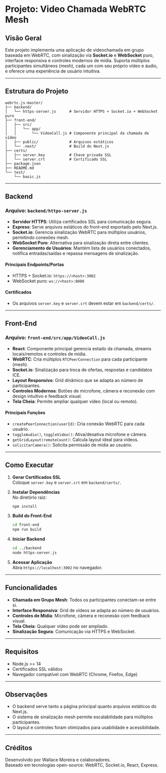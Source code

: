 # Projeto: Video Chamada WebRTC Mesh

## Visão Geral

Este projeto implementa uma aplicação de videochamada em grupo baseada em WebRTC, com sinalização via **Socket.io** e **WebSocket** puro, interface responsiva e controles modernos de mídia. Suporta múltiplos participantes simultâneos (mesh), cada um com seu próprio vídeo e áudio, e oferece uma experiência de usuário intuitiva.

---

## Estrutura do Projeto

```
webrtc.js-master/
├── backend/
│   └── https-server.js      # Servidor HTTPS + Socket.io + WebSocket puro
├── front-end/
│   ├── src/
│   │   └── app/
│   │       └── VideoCall.js # Componente principal da chamada de vídeo
│   ├── public/              # Arquivos estáticos
│   └── .next/               # Build do Next.js
├── certs/
│   ├── server.key           # Chave privada SSL
│   └── server.crt           # Certificado SSL
├── package.json
├── README.md
└── test/
    └── basic.js
```

---

## Backend

### Arquivo: `backend/https-server.js`

- **Servidor HTTPS**: Utiliza certificados SSL para comunicação segura.
- **Express**: Serve arquivos estáticos do front-end exportado pelo Next.js.
- **Socket.io**: Gerencia sinalização WebRTC para múltiplos usuários, permitindo conexões mesh.
- **WebSocket Puro**: Alternativa para sinalização direta entre clientes.
- **Gerenciamento de Usuários**: Mantém lista de usuários conectados, notifica entradas/saídas e repassa mensagens de sinalização.

#### Principais Endpoints/Portas

- HTTPS + Socket.io: `https://<host>:3002`
- WebSocket puro: `ws://<host>:8080`

#### Certificados

- Os arquivos `server.key` e `server.crt` devem estar em `backend/certs/`.

---

## Front-End

### Arquivo: `front-end/src/app/VideoCall.js`

- **React**: Componente principal gerencia estado da chamada, streams locais/remotos e controles de mídia.
- **WebRTC**: Cria múltiplos `RTCPeerConnection` para cada participante (mesh).
- **Socket.io**: Sinalização para troca de ofertas, respostas e candidatos ICE.
- **Layout Responsivo**: Grid dinâmico que se adapta ao número de participantes.
- **Controles Modernos**: Botões de microfone, câmera e reconexão com design intuitivo e feedback visual.
- **Tela Cheia**: Permite ampliar qualquer vídeo (local ou remoto).

#### Principais Funções

- `createPeerConnection(userId)`: Cria conexão WebRTC para cada usuário.
- `toggleAudio()`, `toggleVideo()`: Ativa/desativa microfone e câmera.
- `getGridLayout(remoteCount)`: Calcula layout ideal para vídeos.
- `solicitarCamera()`: Solicita permissão de mídia ao usuário.

---

## Como Executar

1. **Gerar Certificados SSL**  
   Coloque `server.key` e `server.crt` em `backend/certs/`.

2. **Instalar Dependências**  
   No diretório raiz:
   ```sh
   npm install
   ```

3. **Build do Front-End**  
   ```sh
   cd front-end
   npm run build
   ```

4. **Iniciar Backend**  
   ```sh
   cd ../backend
   node https-server.js
   ```

5. **Acessar Aplicação**  
   Abra `https://localhost:3002` no navegador.

---

## Funcionalidades

- **Chamada em Grupo Mesh**: Todos os participantes conectam-se entre si.
- **Interface Responsiva**: Grid de vídeos se adapta ao número de usuários.
- **Controles de Mídia**: Microfone, câmera e reconexão com feedback visual.
- **Tela Cheia**: Qualquer vídeo pode ser ampliado.
- **Sinalização Segura**: Comunicação via HTTPS e WebSocket.

---

## Requisitos

- Node.js >= 14
- Certificados SSL válidos
- Navegador compatível com WebRTC (Chrome, Firefox, Edge)

---

## Observações

- O backend serve tanto a página principal quanto arquivos estáticos do Next.js.
- O sistema de sinalização mesh permite escalabilidade para múltiplos participantes.
- O layout e controles foram otimizados para usabilidade e acessibilidade.

---

## Créditos

Desenvolvido por Wallace Moreira e colaboradores.  
Baseado em tecnologias open-source: WebRTC, Socket.io, React, Express.
